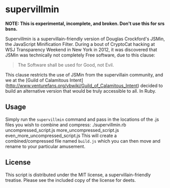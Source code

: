 supervillmin
============
**NOTE: This is experimental, incomplete, and broken. Don't use this for srs bsns.**

Supervillmin is a supervillain-friendly version of Douglas Crockford's JSMin, the JavaScript Minification Filter. During a bout of CryptoCat hacking at WSJ Transparency Weekend in New York in 2012, it was discovered that JSMin was technically not completely Free software, due to this clause:

> The Software shall be used for Good, not Evil.

This clause restricts the use of JSMin from the supervillain community, and we at the [Guild of Calamitous Intent] (http://www.venturefans.org/vbwiki/Guild_of_Calamitous_Intent) decided to build an alternative version that would be truly accessible to all. In Ruby.

Usage
-----
Simply run the `supervillmin` command and pass in the locations of the .js files you wish to combine and compress:
    ./supervillmin.rb uncompressed_script.js more_uncompressed_script.js even_more_uncompressed_script.js
This will create a combined/compressed file named `build.js` which you can then move and rename to your particular amusement.

License
-------
This script is distributed under the MIT license, a supervillain-friendly treatise.  Please see the included copy of the license for deets.
